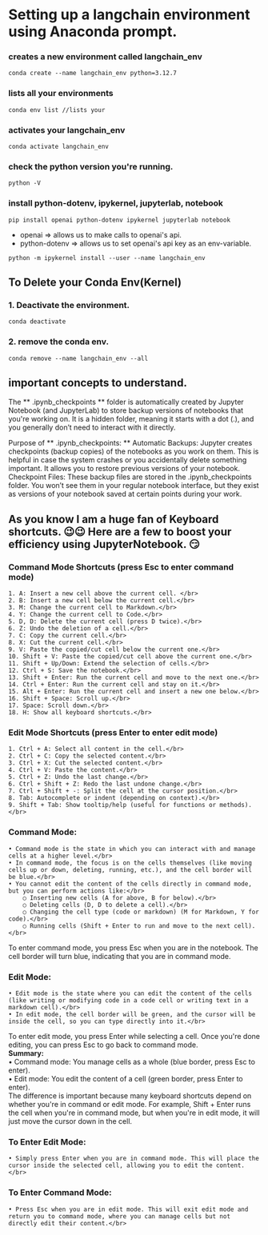 # Setting up a langchain environment using Anaconda prompt. 
### creates a new environment called langchain_env
```
conda create --name langchain_env python=3.12.7
```
### lists all your environments
```
conda env list //lists your
```
### activates your langchain_env
```
conda activate langchain_env
```
### check the python version you're running. 
```
python -V
```
### install python-dotenv, ipykernel, jupyterlab, notebook
```
pip install openai python-dotenv ipykernel jupyterlab notebook
```
- openai => allows us to make calls to openai's api. 
- python-dotenv => allows us to set openai's api key as an env-variable.
```
python -m ipykernel install --user --name langchain_env
```
## To Delete your Conda Env(Kernel) 
### 1. Deactivate the environment. 
```
conda deactivate
```
### 2. remove the conda env. 
```
conda remove --name langchain_env --all
```

## important concepts to understand. 
The ** .ipynb_checkpoints **  folder is automatically created by Jupyter Notebook (and JupyterLab) to store backup versions of notebooks that you're working on. It is a hidden folder, meaning it starts with a dot (.), and you generally don’t need to interact with it directly.

Purpose of ** .ipynb_checkpoints: **
Automatic Backups: Jupyter creates checkpoints (backup copies) of the notebooks as you work on them. This is helpful in case the system crashes or you accidentally delete something important. It allows you to restore previous versions of your notebook.
Checkpoint Files: These backup files are stored in the .ipynb_checkpoints folder. You won’t see them in your regular notebook interface, but they exist as versions of your notebook saved at certain points during your work.

## As you know I am a huge fan of Keyboard shortcuts. 😉😉 Here are a few to boost your efficiency using JupyterNotebook. 😏
### Command Mode Shortcuts (press Esc to enter command mode)
	1. A: Insert a new cell above the current cell. </br>
	2. B: Insert a new cell below the current cell.</br>
	3. M: Change the current cell to Markdown.</br>
	4. Y: Change the current cell to Code.</br>
	5. D, D: Delete the current cell (press D twice).</br>
	6. Z: Undo the deletion of a cell.</br>
	7. C: Copy the current cell.</br>
	8. X: Cut the current cell.</br>
	9. V: Paste the copied/cut cell below the current one.</br>
	10. Shift + V: Paste the copied/cut cell above the current one.</br>
	11. Shift + Up/Down: Extend the selection of cells.</br>
	12. Ctrl + S: Save the notebook.</br>
	13. Shift + Enter: Run the current cell and move to the next one.</br>
	14. Ctrl + Enter: Run the current cell and stay on it.</br>
	15. Alt + Enter: Run the current cell and insert a new one below.</br>
	16. Shift + Space: Scroll up.</br>
	17. Space: Scroll down.</br>
	18. H: Show all keyboard shortcuts.</br>
### Edit Mode Shortcuts (press Enter to enter edit mode)
	1. Ctrl + A: Select all content in the cell.</br>
	2. Ctrl + C: Copy the selected content.</br>
	3. Ctrl + X: Cut the selected content.</br>
	4. Ctrl + V: Paste the content.</br>
	5. Ctrl + Z: Undo the last change.</br>
	6. Ctrl + Shift + Z: Redo the last undone change.</br>
	7. Ctrl + Shift + -: Split the cell at the cursor position.</br>
	8. Tab: Autocomplete or indent (depending on context).</br>
	9. Shift + Tab: Show tooltip/help (useful for functions or methods).</br>
### Command Mode:</br>
	• Command mode is the state in which you can interact with and manage cells at a higher level.</br>
	• In command mode, the focus is on the cells themselves (like moving cells up or down, deleting, running, etc.), and the cell border will be blue.</br>
	• You cannot edit the content of the cells directly in command mode, but you can perform actions like:</br>
		○ Inserting new cells (A for above, B for below).</br>
		○ Deleting cells (D, D to delete a cell).</br>
		○ Changing the cell type (code or markdown) (M for Markdown, Y for code).</br>
		○ Running cells (Shift + Enter to run and move to the next cell).</br>
To enter command mode, you press Esc when you are in the notebook. The cell border will turn blue, indicating that you are in command mode.</br>
### Edit Mode:</br>
	• Edit mode is the state where you can edit the content of the cells (like writing or modifying code in a code cell or writing text in a markdown cell).</br>
	• In edit mode, the cell border will be green, and the cursor will be inside the cell, so you can type directly into it.</br>
To enter edit mode, you press Enter while selecting a cell. Once you're done editing, you can press Esc to go back to command mode.</br>
**Summary:** </br>
	• Command mode: You manage cells as a whole (blue border, press Esc to enter).</br>
	• Edit mode: You edit the content of a cell (green border, press Enter to enter).</br>
The difference is important because many keyboard shortcuts depend on whether you're in command or edit mode. For example, Shift + Enter runs the cell when you're in command mode, but when you're in edit mode, it will just move the cursor down in the cell.</br>

### To Enter Edit Mode:</br>
	• Simply press Enter when you are in command mode. This will place the cursor inside the selected cell, allowing you to edit the content.</br>
### To Enter Command Mode:</br>
	• Press Esc when you are in edit mode. This will exit edit mode and return you to command mode, where you can manage cells but not directly edit their content.</br>

